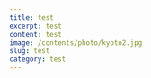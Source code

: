 ```yaml
---
title: test
excerpt: test
content: t﻿est
image: /contents/photo/kyoto2.jpg
slug: test
category: test
---
```

